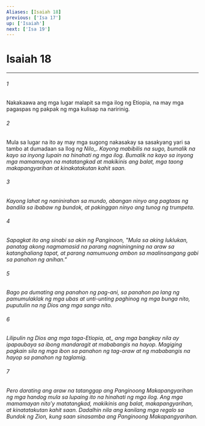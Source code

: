 ```yaml
---
Aliases: [Isaiah 18]
previous: ['Isa 17']
up: ['Isaiah']
next: ['Isa 19']
---
```

# Isaiah 18

***






















###### 1 










Nakakaawa ang mga lugar malapit sa mga ilog ng Etiopia, na may mga pagaspas ng pakpak ng mga kulisap na naririnig. 





















###### 2 










Mula sa lugar na ito ay may mga sugong nakasakay sa sasakyang yari sa tambo at dumadaan sa Ilog <i class="trans-change">ng Nilo_. Kayong mabibilis na sugo, bumalik na kayo sa inyong lupain na hinahati ng mga ilog. Bumalik na kayo sa inyong mga mamamayan na matatangkad at makikinis ang balat, mga taong makapangyarihan at kinakatakutan kahit saan. 





















###### 3 










Kayong lahat ng naninirahan sa mundo, abangan ninyo ang pagtaas ng bandila sa ibabaw ng bundok, at pakinggan ninyo ang tunog ng trumpeta. 





















###### 4 










Sapagkat ito ang sinabi sa akin ng Panginoon, "Mula sa aking luklukan, panatag akong nagmamasid na parang nagniningning na araw sa katanghaliang tapat, at parang namumuong ambon sa maalinsangang gabi sa panahon ng anihan." 





















###### 5 










Bago pa dumating ang panahon ng pag-ani, sa panahon pa lang ng pamumulaklak ng mga ubas at unti-unting paghinog ng mga bunga nito, puputulin na ng Dios ang mga sanga nito. 





















###### 6 










<i class="trans-change">Lilipulin ng Dios ang mga taga-Etiopia, at_ ang mga bangkay nila ay ipapaubaya sa ibong mandaragit at mababangis na hayop. Magiging pagkain sila ng mga ibon sa panahon ng tag-araw at ng mababangis na hayop sa panahon ng taglamig. 





















###### 7 










Pero darating ang araw na tatanggap ang Panginoong Makapangyarihan ng mga handog mula sa lupaing ito na hinahati ng mga ilog. Ang mga mamamayan nitoʼy matatangkad, makikinis ang balat, makapangyarihan, at kinatatakutan kahit saan. Dadalhin nila ang kanilang mga regalo sa Bundok ng Zion, kung saan sinasamba ang Panginoong Makapangyarihan.
